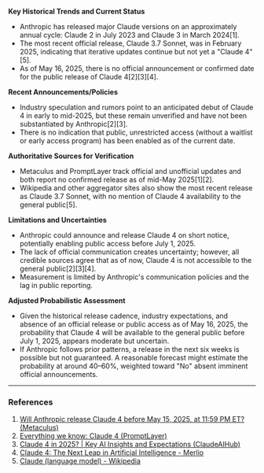 **Key Historical Trends and Current Status**
- Anthropic has released major Claude versions on an approximately annual cycle: Claude 2 in July 2023 and Claude 3 in March 2024[1]. 
- The most recent official release, Claude 3.7 Sonnet, was in February 2025, indicating that iterative updates continue but not yet a "Claude 4"[5].
- As of May 16, 2025, there is no official announcement or confirmed date for the public release of Claude 4[2][3][4].

**Recent Announcements/Policies**
- Industry speculation and rumors point to an anticipated debut of Claude 4 in early to mid-2025, but these remain unverified and have not been substantiated by Anthropic[2][3].
- There is no indication that public, unrestricted access (without a waitlist or early access program) has been enabled as of the current date.

**Authoritative Sources for Verification**
- Metaculus and PromptLayer track official and unofficial updates and both report no confirmed release as of mid-May 2025[1][2].
- Wikipedia and other aggregator sites also show the most recent release as Claude 3.7 Sonnet, with no mention of Claude 4 availability to the general public[5].

**Limitations and Uncertainties**
- Anthropic could announce and release Claude 4 on short notice, potentially enabling public access before July 1, 2025. 
- The lack of official communication creates uncertainty; however, all credible sources agree that as of now, Claude 4 is not accessible to the general public[2][3][4].
- Measurement is limited by Anthropic's communication policies and the lag in public reporting.

**Adjusted Probabilistic Assessment**
- Given the historical release cadence, industry expectations, and absence of an official release or public access as of May 16, 2025, the probability that Claude 4 will be available to the general public before July 1, 2025, appears moderate but uncertain.
- If Anthropic follows prior patterns, a release in the next six weeks is possible but not guaranteed. A reasonable forecast might estimate the probability at around 40–60%, weighted toward "No" absent imminent official announcements.

---

### References
1. [Will Anthropic release Claude 4 before May 15, 2025, at 11:59 PM ET? (Metaculus)](https://www.metaculus.com/c/brown-tournament/35975/will-anthropic-release-claude-4/)
2. [Everything we know: Claude 4 (PromptLayer)](https://blog.promptlayer.com/claude-4/)
3. [Claude 4 in 2025? | Key AI Insights and Expectations (ClaudeAIHub)](https://claudeaihub.com/claude-4-is-it-coming-this-year/)
4. [Claude 4: The Next Leap in Artificial Intelligence - Merlio](https://merlio.app/blog/claude-4-ai-features-comparison)
5. [Claude (language model) - Wikipedia](https://en.wikipedia.org/wiki/Claude_(language_model))
